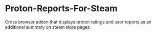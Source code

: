 # Proton-Reports-For-Steam
Cross browser addon that displays proton ratings and user reports as an additional summary on steam store pages.
